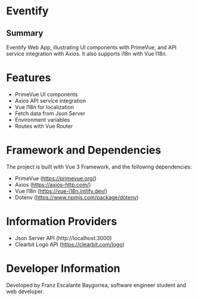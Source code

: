 # Eventify

## Summary
Eventify Web App, illustrating UI components with PrimeVue, and API service integration with Axios. It also supports i18n with Vue I18n.

# Features
- PrimeVue UI components
- Axios API service integration
- Vue I18n for localization
- Fetch data from Json Server 
- Environment variables
- Routes with Vue Router

# Framework and Dependencies
The project is built with Vue 3 Framework, and the following dependencies:
- PrimeVue (https://primevue.org/)
- Axios (https://axios-http.com/)
- Vue I18n (https://vue-i18n.intlify.dev/)
- Dotenv (https://www.npmjs.com/package/dotenv)

# Information Providers
- Json Server API (http://localhost:3000)
- Clearbit Logo API (https://clearbit.com/logo)

# Developer Information
Developed by Franz Escalante Baygorrea, software engineer student and web developer.

